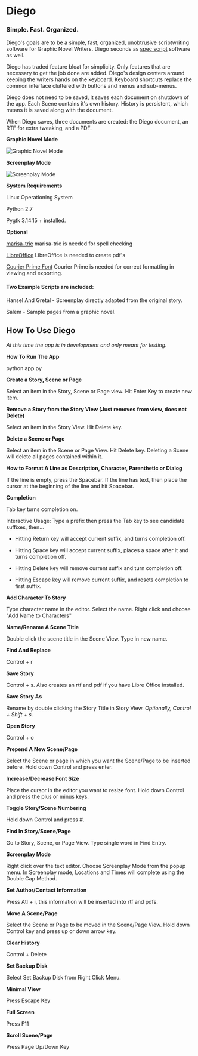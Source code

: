 # Diego

<h3>Simple. Fast. Organized.</h3>

Diego's goals are to be a simple, fast, organized, unobtrusive scriptwriting software for Graphic Novel Writers. Diego seconds as [spec script](https://en.wikipedia.org/wiki/Spec_script) software as well.

Diego has traded feature bloat for simplicity. Only features that are necessary to get the job done are added. Diego's design centers around keeping the writers hands on the keyboard. Keyboard shortcuts replace the common interface cluttered with buttons and menus and sub-menus.

Diego does not need to be saved, it saves each document on shutdown of the app. Each Scene contains it's own history. History is persistent, which means it is saved along with the document.

When Diego saves, three documents are created: the Diego document, an RTF for extra tweaking, and a PDF.

<b>Graphic Novel Mode</b>

![Graphic Novel Mode](http://specscripter.com/graphicNovelMode.png "Graphic Novel Mode")

<b>Screenplay Mode</b>

![Screenplay Mode](http://specscripter.com/screenplayMode.png "Screenplay Mode")

<b>System Requirements</b>

Linux Operationing System

Python 2.7

Pygtk 3.14.15 + installed.

<b> Optional</b>

<p><a href="https://pypi.python.org/pypi/marisa-trie">marisa-trie</a> marisa-trie is needed for spell checking</p>

<p><a href="https://www.libreoffice.org/download/libreoffice-fresh/">LibreOffice</a> LibreOffice is needed to create pdf's</p>

<p><a href="http://quoteunquoteapps.com/courierprime/">Courier Prime Font</a> Courier Prime is needed for correct formatting in viewing and exporting.</p>

<h4>Two Example Scripts are included:</h4>
Hansel And Gretal - Screenplay directly adapted from the original story.

Salem - Sample pages from a graphic novel.

<h2>How To Use Diego</h2>
<i>At this time the app is in development and only meant for testing.</i>

<b>How To Run The App</b>

python app.py

<b>Create a Story, Scene or Page</b>

Select an item in the Story, Scene or Page view. Hit Enter Key to create new item.

<b>Remove a Story from the Story View (Just removes from view, does not Delete)</b>

Select an item in the Story View. Hit Delete key.

<b>Delete a Scene or Page</b>

Select an item in the Scene or Page View. Hit Delete key. Deleting a Scene will delete all pages contained within it.

<b>How to Format A Line as Description, Character, Parenthetic or Dialog</b>

If the line is empty, press the Spacebar. If the line has text, then place the cursor at the beginning of the line and hit Spacebar.

<b>Completion</b>

Tab key turns completion on.

Interactive Usage: Type a prefix then press the Tab key to see candidate suffixes, then...

- Hitting Return key will accept current suffix, and turns completion off.

- Hitting Space key will accept current suffix, places a space after it and turns completion off.

- Hitting Delete key will remove current suffix and turn completion off.

- Hitting Escape key will remove current suffix, and resets completion to first suffix.

<b>Add Character To Story</b>

Type character name in the editor. Select the name. Right click and choose "Add Name to Characters"

<b>Name/Rename A Scene Title</b>

Double click the scene title in the Scene View. Type in new name.

<b>Find And Replace</b>

Control + r

<b>Save Story</b>

Control + s.  Also creates an rtf and pdf if you have Libre Office installed.

<b>Save Story As</b>

Rename by double clicking the Story Title in Story View. <i>Optionally, Control + Shift + s.</i>

<b>Open Story</b>

Control + o

<b>Prepend A New Scene/Page</b>

Select the Scene or page in which you want the Scene/Page to be inserted before.  Hold down Control and press enter.

<b>Increase/Decrease Font Size</b>

Place the cursor in the editor you want to resize font. Hold down Control and press the plus or minus keys.

<b>Toggle Story/Scene Numbering</b>

Hold down Control and press #.

<b>Find In Story/Scene/Page</b>

Go to Story, Scene, or Page View. Type single word in Find Entry.

<b>Screenplay Mode</b>

Right click over the text editor. Choose Screenplay Mode from the popup menu. In Screenplay mode, Locations and Times will complete using the Double Cap Method.

<b>Set Author/Contact Information</b>

Press Atl + i, this information will be inserted into rtf and pdfs.

<b>Move A Scene/Page</b>

Select the Scene or Page to be moved in the Scene/Page View.  Hold down Control key and press up or down arrow key.

<b>Clear History</b>

Control + Delete

<b>Set Backup Disk</b>

Select Set Backup Disk from Right Click Menu.

<b>Minimal View</b>

Press Escape Key

<b>Full Screen</b>

Press F11

<b>Scroll Scene/Page</b>

Press Page Up/Down Key

